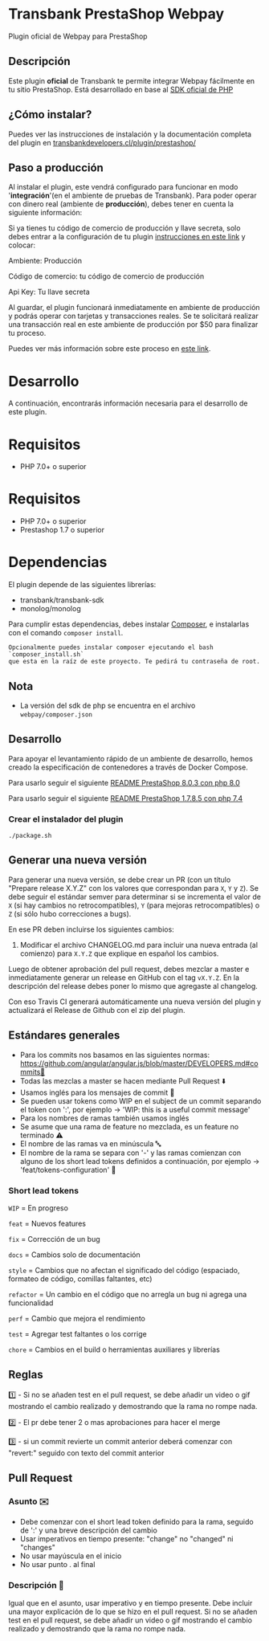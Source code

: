 # Transbank PrestaShop Webpay

Plugin oficial de Webpay para PrestaShop

## Descripción

Este plugin **oficial** de Transbank te permite integrar Webpay fácilmente en tu sitio PrestaShop. Está desarrollado en base al [SDK oficial de PHP](https://github.com/TransbankDevelopers/transbank-sdk-php)

## ¿Cómo instalar?

Puedes ver las instrucciones de instalación y la documentación completa del plugin en [transbankdevelopers.cl/plugin/prestashop/](https://www.transbankdevelopers.cl/plugin/prestashop/#instalacion)

## Paso a producción

Al instalar el plugin, este vendrá configurado para funcionar en modo '**integración**'(en el ambiente de pruebas de Transbank). Para poder operar con dinero real (ambiente de **producción**), debes tener en cuenta la siguiente información:

Si ya tienes tu código de comercio de producción y llave secreta, solo debes entrar a la configuración de tu plugin [instrucciones en este link](https://github.com/TransbankDevelopers/transbank-plugin-prestashop-webpay-rest/blob/master/docs/INSTALLATION.md#configuraci%C3%B3n) y colocar:

Ambiente: Producción

Código de comercio: tu código de comercio de producción

Api Key: Tu llave secreta

Al guardar, el plugin funcionará inmediatamente en ambiente de producción y podrás operar con tarjetas y transacciones reales. Se te solicitará realizar una transacción real en este ambiente de producción por $50 para finalizar tu proceso.

Puedes ver más información sobre este proceso en [este link](https://www.transbankdevelopers.cl/documentacion/como_empezar#puesta-en-produccion).

# Desarrollo

A continuación, encontrarás información necesaria para el desarrollo de este plugin.

# Requisitos

-   PHP 7.0+ o superior
# Requisitos 
* PHP 7.0+ o superior
* Prestashop 1.7 o superior

# Dependencias

El plugin depende de las siguientes librerías:

-   transbank/transbank-sdk
-   monolog/monolog

Para cumplir estas dependencias, debes instalar [Composer](https://getcomposer.org), e instalarlas con el comando `composer install`.

    Opcionalmente puedes instalar composer ejecutando el bash `composer_install.sh`
    que esta en la raíz de este proyecto. Te pedirá tu contraseña de root.

## Nota

-   La versión del sdk de php se encuentra en el archivo `webpay/composer.json`

## Desarrollo

Para apoyar el levantamiento rápido de un ambiente de desarrollo, hemos creado la especificación de contenedores a través de Docker Compose.

Para usarlo seguir el siguiente [README PrestaShop 8.0.3 con php 8.0](./docker-prestashop-php8.0-pres8.0.3-apache/README.md)

Para usarlo seguir el siguiente [README PrestaShop 1.7.8.5 con php 7.4](./docker-prestashop-php7.4-pres1.7.8.6-apache/README.md)

### Crear el instalador del plugin

    ./package.sh

## Generar una nueva versión

Para generar una nueva versión, se debe crear un PR (con un título "Prepare release X.Y.Z" con los valores que correspondan para `X`, `Y` y `Z`). Se debe seguir el estándar semver para determinar si se incrementa el valor de `X` (si hay cambios no retrocompatibles), `Y` (para mejoras retrocompatibles) o `Z` (si sólo hubo correcciones a bugs).

En ese PR deben incluirse los siguientes cambios:

1. Modificar el archivo CHANGELOG.md para incluir una nueva entrada (al comienzo) para `X.Y.Z` que explique en español los cambios.

Luego de obtener aprobación del pull request, debes mezclar a master e inmediatamente generar un release en GitHub con el tag `vX.Y.Z`. En la descripción del release debes poner lo mismo que agregaste al changelog.

Con eso Travis CI generará automáticamente una nueva versión del plugin y actualizará el Release de Github con el zip del plugin.

## Estándares generales

-   Para los commits nos basamos en las siguientes normas: https://github.com/angular/angular.js/blob/master/DEVELOPERS.md#commits👀
-   Todas las mezclas a master se hacen mediante Pull Request ⬇️
-   Usamos inglés para los mensajes de commit 💬
-   Se pueden usar tokens como WIP en el subject de un commit separando el token con ':', por ejemplo -> 'WIP: this is a useful commit message'
-   Para los nombres de ramas también usamos inglés
-   Se asume que una rama de feature no mezclada, es un feature no terminado ⚠️
-   El nombre de las ramas va en minúscula 🔤
-   El nombre de la rama se separa con '-' y las ramas comienzan con alguno de los short lead tokens definidos a continuación, por ejemplo -> 'feat/tokens-configuration' 🌿

### **Short lead tokens**

`WIP` = En progreso

`feat` = Nuevos features

`fix` = Corrección de un bug

`docs` = Cambios solo de documentación

`style` = Cambios que no afectan el significado del código (espaciado, formateo de código, comillas faltantes, etc)

`refactor` = Un cambio en el código que no arregla un bug ni agrega una funcionalidad

`perf` = Cambio que mejora el rendimiento

`test` = Agregar test faltantes o los corrige

`chore` = Cambios en el build o herramientas auxiliares y librerías

## Reglas

1️⃣ - Si no se añaden test en el pull request, se debe añadir un video o gif mostrando el cambio realizado y demostrando que la rama no rompe nada.

2️⃣ - El pr debe tener 2 o mas aprobaciones para hacer el merge

3️⃣ - si un commit revierte un commit anterior deberá comenzar con "revert:" seguido con texto del commit anterior

## Pull Request

### Asunto ✉️

-   Debe comenzar con el short lead token definido para la rama, seguido de ':' y una breve descripción del cambio
-   Usar imperativos en tiempo presente: "change" no "changed" ni "changes"
-   No usar mayúscula en el inicio
-   No usar punto . al final

### Descripción 📃

Igual que en el asunto, usar imperativo y en tiempo presente. Debe incluir una mayor explicación de lo que se hizo en el pull request. Si no se añaden test en el pull request, se debe añadir un video o gif mostrando el cambio realizado y demostrando que la rama no rompe nada.
